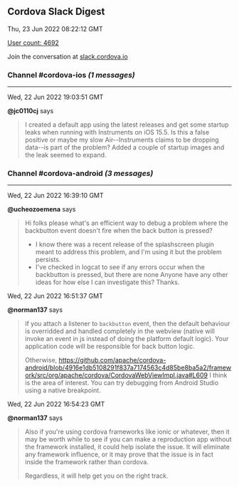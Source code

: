 ## Cordova Slack Digest
Thu, 23 Jun 2022 08:22:12 GMT

[User count: 4692](https://cordova.slack.com/)


Join the conversation at [slack.cordova.io](http://slack.cordova.io/)

### __Channel #cordova-ios__ _(1 messages)_
---

Wed, 22 Jun 2022 19:03:51 GMT

__@jc0110cj__ says 
> I created a default app using the latest releases and get some startup leaks when running with Instruments on iOS 15.5.  Is this a false positive or maybe my slow Air--Instruments claims to be dropping data--is part of the problem?  Added a couple of startup images and the leak seemed to expand.
> 

### __Channel #cordova-android__ _(3 messages)_
---

Wed, 22 Jun 2022 16:39:10 GMT

__@ucheozoemena__ says 
> Hi folks please what's an efficient way to debug a problem where the backbutton event doesn't fire when the back button is pressed?
> 
> - I know there was a recent release of the splashscreen plugin meant to address this problem, and I'm using it but the problem persists.
> - I've checked in logcat to see if any errors occur when the backbutton is pressed, but there are none
> Anyone have any other ideas for how else I can investigate this? Thanks.
> 

Wed, 22 Jun 2022 16:51:37 GMT

__@norman137__ says 
> if you attach a listener to `backbutton` event, then the default behaviour is overridded and handled completely in the webview (native will invoke an event in js instead of doing the platform default logic). Your application code will be responsible for back button logic.
> 
> Otherwise, <https://github.com/apache/cordova-android/blob/4916e1db5108291f837a7174563c4d85be8ba5a2/framework/src/org/apache/cordova/CordovaWebViewImpl.java#L609> I think is the area of interest. You can try debugging from Android Studio using a native breakpoint.
> 

Wed, 22 Jun 2022 16:54:23 GMT

__@norman137__ says 
> Also if you're using cordova frameworks like ionic or whatever, then it may be worth while to see if you can make a reproduction app without the framework installed, it could help isolate the issue. It will eliminate any framework influence, or it may prove that the issue is in fact inside the framework rather than cordova.
> 
> Regardless, it will help get you on the right track.
> 

